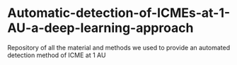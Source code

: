 # Automatic-detection-of-ICMEs-at-1-AU-a-deep-learning-approach
Repository of all the material and methods we used to provide an automated detection method of ICME at 1 AU
